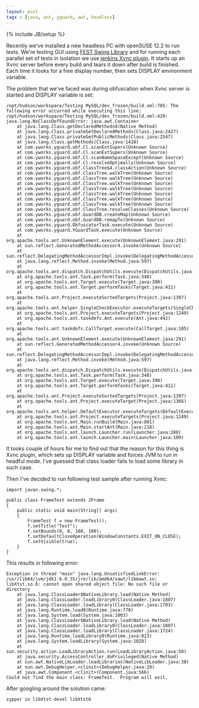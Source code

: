 ```yaml
---
layout: post
tags : [java, ant, yguard, awt, headless]
---
```

{% include JB/setup %}

Recently we've installed a new headless PC with openSUSE 12.2 to run tests. We're testing GUI using [FEST Swing Library](http://code.google.com/p/fest/) and for running each parallel set of tests in isolation we use [jenkins Xvnc plugin](https://wiki.jenkins-ci.org/display/JENKINS/Xvnc+Plugin). It starts up an Xvnc server before every build and tears it down after build is finished. Each time it looks for a free display number, then sets DISPLAY environment variable.

The problem that we've faced was during obfuscation when Xvnc server is started and DISPLAY variable is set:

	/opt/hudson/workspace/Testing MySQL/dev_frozen/build.xml:705: The following error occurred while executing this line:
	/opt/hudson/workspace/Testing MySQL/dev_frozen/build.xml:429: java.lang.NoClassDefFoundError: java.awt.Container
		at java.lang.Class.getDeclaredMethods0(Native Method)
		at java.lang.Class.privateGetDeclaredMethods(Class.java:2427)
		at java.lang.Class.privateGetPublicMethods(Class.java:2547)
		at java.lang.Class.getMethods(Class.java:1410)
		at com.yworks.yguard.obf.Cl.scanExtSupers(Unknown Source)
		at com.yworks.yguard.obf.Cl.scanExtSupers(Unknown Source)
		at com.yworks.yguard.obf.Cl.scanNameSpaceExcept(Unknown Source)
		at com.yworks.yguard.obf.Cl.resolveOptimally(Unknown Source)
		at com.yworks.yguard.obf.ClassTree$4.classAction(Unknown Source)
		at com.yworks.yguard.obf.ClassTree.walkTree(Unknown Source)
		at com.yworks.yguard.obf.ClassTree.walkTree(Unknown Source)
		at com.yworks.yguard.obf.ClassTree.walkTree(Unknown Source)
		at com.yworks.yguard.obf.ClassTree.walkTree(Unknown Source)
		at com.yworks.yguard.obf.ClassTree.walkTree(Unknown Source)
		at com.yworks.yguard.obf.ClassTree.walkTree(Unknown Source)
		at com.yworks.yguard.obf.ClassTree.walkTree(Unknown Source)
		at com.yworks.yguard.obf.ClassTree.resolveClasses(Unknown Source)
		at com.yworks.yguard.obf.GuardDB.createMap(Unknown Source)
		at com.yworks.yguard.obf.GuardDB.remapTo(Unknown Source)
		at com.yworks.yguard.ObfuscatorTask.execute(Unknown Source)
		at com.yworks.yguard.YGuardTask.execute(Unknown Source)
		at org.apache.tools.ant.UnknownElement.execute(UnknownElement.java:291)
		at sun.reflect.GeneratedMethodAccessor4.invoke(Unknown Source)
		at sun.reflect.DelegatingMethodAccessorImpl.invoke(DelegatingMethodAccessorImpl.java:25)
		at java.lang.reflect.Method.invoke(Method.java:597)
		at org.apache.tools.ant.dispatch.DispatchUtils.execute(DispatchUtils.java:106)
		at org.apache.tools.ant.Task.perform(Task.java:348)
		at org.apache.tools.ant.Target.execute(Target.java:390)
		at org.apache.tools.ant.Target.performTasks(Target.java:411)
		at org.apache.tools.ant.Project.executeSortedTargets(Project.java:1397)
		at org.apache.tools.ant.helper.SingleCheckExecutor.executeTargets(SingleCheckExecutor.java:38)
		at org.apache.tools.ant.Project.executeTargets(Project.java:1249)
		at org.apache.tools.ant.taskdefs.Ant.execute(Ant.java:442)
		at org.apache.tools.ant.taskdefs.CallTarget.execute(CallTarget.java:105)
		at org.apache.tools.ant.UnknownElement.execute(UnknownElement.java:291)
		at sun.reflect.GeneratedMethodAccessor4.invoke(Unknown Source)
		at sun.reflect.DelegatingMethodAccessorImpl.invoke(DelegatingMethodAccessorImpl.java:25)
		at java.lang.reflect.Method.invoke(Method.java:597)
		at org.apache.tools.ant.dispatch.DispatchUtils.execute(DispatchUtils.java:106)
		at org.apache.tools.ant.Task.perform(Task.java:348)
		at org.apache.tools.ant.Target.execute(Target.java:390)
		at org.apache.tools.ant.Target.performTasks(Target.java:411)
		at org.apache.tools.ant.Project.executeSortedTargets(Project.java:1397)
		at org.apache.tools.ant.Project.executeTarget(Project.java:1366)
		at org.apache.tools.ant.helper.DefaultExecutor.executeTargets(DefaultExecutor.java:41)
		at org.apache.tools.ant.Project.executeTargets(Project.java:1249)
		at org.apache.tools.ant.Main.runBuild(Main.java:801)
		at org.apache.tools.ant.Main.startAnt(Main.java:218)
		at org.apache.tools.ant.launch.Launcher.run(Launcher.java:280)
		at org.apache.tools.ant.launch.Launcher.main(Launcher.java:109)

It tooks couple of hours for me to find out that the reason for this thing is Xvnc plugin, which sets up DISPLAY variable and forces JVM to run in headful mode. I've guessed that class loader fails to load some library in such case. 

Then I've decided to run following test sample after running Xvnc:

	import javax.swing.*;

	public class FrameTest extends JFrame
	{
	    public static void main(String[] args)
	    {
	        FrameTest f = new FrameTest();
	        f.setTitle("Test");
	        f.setBounds(0, 0, 100, 100);
	        f.setDefaultCloseOperation(WindowConstants.EXIT_ON_CLOSE);
	        f.setVisible(true);
	    }
	}

This results in following error:

	Exception in thread "main" java.lang.UnsatisfiedLinkError: /usr/lib64/jvm/jdk1.6.0_35/jre/lib/amd64/xawt/libmawt.so: libXtst.so.6: cannot open shared object file: No such file or directory
		at java.lang.ClassLoader$NativeLibrary.load(Native Method)
		at java.lang.ClassLoader.loadLibrary0(ClassLoader.java:1807)
		at java.lang.ClassLoader.loadLibrary(ClassLoader.java:1703)
		at java.lang.Runtime.load0(Runtime.java:770)
		at java.lang.System.load(System.java:1003)
		at java.lang.ClassLoader$NativeLibrary.load(Native Method)
		at java.lang.ClassLoader.loadLibrary0(ClassLoader.java:1807)
		at java.lang.ClassLoader.loadLibrary(ClassLoader.java:1724)
		at java.lang.Runtime.loadLibrary0(Runtime.java:823)
		at java.lang.System.loadLibrary(System.java:1028)
		at sun.security.action.LoadLibraryAction.run(LoadLibraryAction.java:50)
		at java.security.AccessController.doPrivileged(Native Method)
		at sun.awt.NativeLibLoader.loadLibraries(NativeLibLoader.java:38)
		at sun.awt.DebugHelper.<clinit>(DebugHelper.java:29)
		at java.awt.Component.<clinit>(Component.java:566)
	Could not find the main class: FrameTest.  Program will exit.

After googling around the solution came:

	zypper in libXtst-devel libXtst6

